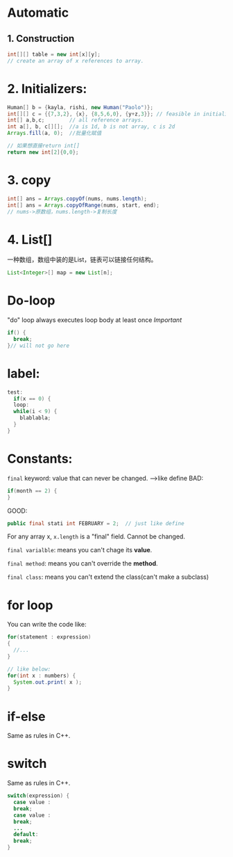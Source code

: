 # Automatic

## 1. Construction

```java
int[][] table = new int[x][y];
// create an array of x references to array.

```
# 2. Initializers:
```java
Human[] b = {kayla, rishi, new Human("Paolo")};
int[][] c = {{7,3,2}, {x}, {8,5,6,0}, {y+z,3}}; // feasible in initializers, not in assignment.
int[] a,b,c;        // all reference arrays.
int a[], b, c[][];  //a is 1d, b is not array, c is 2d
Arrays.fill(a, 0);  //批量化赋值

// 如果想直接return int[]
return new int[2]{0,0};
```
# 3. copy
```java
int[] ans = Arrays.copyOf(nums, nums.length);
int[] ans = Arrays.copyOfRange(nums, start, end);
// nums->原数组，nums.length->复制长度
```

# 4. List<String>[]
一种数组，数组中装的是List，链表可以链接任何结构。
```java
List<Integer>[] map = new List[n];
```


# Do-loop
"do" loop always executes loop body at least once
*Important*
``` java
if() {
  break;
}// will not go here
```

# label:
```java
test:
  if(x == 0) {
  loop:
  while(i < 9) {
    blablabla;  
  }
}
```

# Constants:
`final` keyword: value that can never be changed. -->like define
BAD: 
```java
if(month == 2) {
}
```
GOOD: 
```java
public final stati int FEBRUARY = 2;  // just like define
```

For any array x, `x.length` is a "final" field. Cannot be changed.

`final varialble`: means you can't chage its **value**.

`final method`: means you can't override the **method**.

`final class`: means you can't extend the class(can't make a subclass)


# for loop
You can write the code like:
```java
for(statement : expression)
{
  //...
}

// like below:
for(int x : numbers) {
  System.out.print( x );  
}
```

# if-else 
Same as rules in C++.

# switch
Same as rules in C++.
```java
switch(expression) {
  case value :
  break;
  case value :
  break;
  ...
  default:
  break;
}
```
